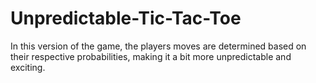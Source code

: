 # Unpredictable-Tic-Tac-Toe
 In this version of the game, the players moves are determined based on their respective probabilities, making it a bit more unpredictable and exciting.
